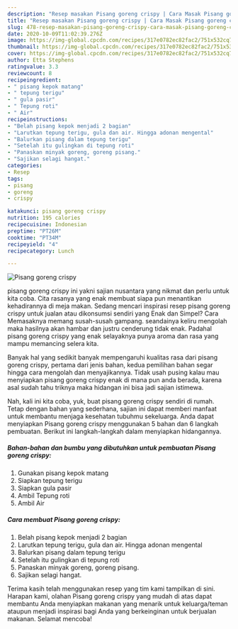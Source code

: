 ```yaml
---
description: "Resep masakan Pisang goreng crispy | Cara Masak Pisang goreng crispy Yang Sedap"
title: "Resep masakan Pisang goreng crispy | Cara Masak Pisang goreng crispy Yang Sedap"
slug: 478-resep-masakan-pisang-goreng-crispy-cara-masak-pisang-goreng-crispy-yang-sedap
date: 2020-10-09T11:02:39.276Z
image: https://img-global.cpcdn.com/recipes/317e0782ec82fac2/751x532cq70/pisang-goreng-crispy-foto-resep-utama.jpg
thumbnail: https://img-global.cpcdn.com/recipes/317e0782ec82fac2/751x532cq70/pisang-goreng-crispy-foto-resep-utama.jpg
cover: https://img-global.cpcdn.com/recipes/317e0782ec82fac2/751x532cq70/pisang-goreng-crispy-foto-resep-utama.jpg
author: Etta Stephens
ratingvalue: 3.3
reviewcount: 8
recipeingredient:
- " pisang kepok matang"
- " tepung terigu"
- " gula pasir"
- " Tepung roti"
- " Air"
recipeinstructions:
- "Belah pisang kepok menjadi 2 bagian"
- "Larutkan tepung terigu, gula dan air. Hingga adonan mengental"
- "Balurkan pisang dalam tepung terigu"
- "Setelah itu gulingkan di tepung roti"
- "Panaskan minyak goreng, goreng pisang."
- "Sajikan selagi hangat."
categories:
- Resep
tags:
- pisang
- goreng
- crispy

katakunci: pisang goreng crispy 
nutrition: 195 calories
recipecuisine: Indonesian
preptime: "PT26M"
cooktime: "PT34M"
recipeyield: "4"
recipecategory: Lunch

---
```



![Pisang goreng crispy](https://img-global.cpcdn.com/recipes/317e0782ec82fac2/751x532cq70/pisang-goreng-crispy-foto-resep-utama.jpg)


pisang goreng crispy ini yakni sajian nusantara yang nikmat dan perlu untuk kita coba. Cita rasanya yang enak membuat siapa pun menantikan kehadirannya di meja makan.
Sedang mencari inspirasi resep pisang goreng crispy untuk jualan atau dikonsumsi sendiri yang Enak dan Simpel? Cara Memasaknya memang susah-susah gampang. seandainya keliru mengolah maka hasilnya akan hambar dan justru cenderung tidak enak. Padahal pisang goreng crispy yang enak selayaknya punya aroma dan rasa yang mampu memancing selera kita.



Banyak hal yang sedikit banyak mempengaruhi kualitas rasa dari pisang goreng crispy, pertama dari jenis bahan, kedua pemilihan bahan segar hingga cara mengolah dan menyajikannya. Tidak usah pusing kalau mau menyiapkan pisang goreng crispy enak di mana pun anda berada, karena asal sudah tahu triknya maka hidangan ini bisa jadi sajian istimewa.


Nah, kali ini kita coba, yuk, buat pisang goreng crispy sendiri di rumah. Tetap dengan bahan yang sederhana, sajian ini dapat memberi manfaat untuk membantu menjaga kesehatan tubuhmu sekeluarga. Anda dapat menyiapkan Pisang goreng crispy menggunakan 5 bahan dan 6 langkah pembuatan. Berikut ini langkah-langkah dalam menyiapkan hidangannya.

<!--inarticleads1-->

##### Bahan-bahan dan bumbu yang dibutuhkan untuk pembuatan Pisang goreng crispy:

1. Gunakan  pisang kepok matang
1. Siapkan  tepung terigu
1. Siapkan  gula pasir
1. Ambil  Tepung roti
1. Ambil  Air




<!--inarticleads2-->

##### Cara membuat Pisang goreng crispy:

1. Belah pisang kepok menjadi 2 bagian
1. Larutkan tepung terigu, gula dan air. Hingga adonan mengental
1. Balurkan pisang dalam tepung terigu
1. Setelah itu gulingkan di tepung roti
1. Panaskan minyak goreng, goreng pisang.
1. Sajikan selagi hangat.




Terima kasih telah menggunakan resep yang tim kami tampilkan di sini. Harapan kami, olahan Pisang goreng crispy yang mudah di atas dapat membantu Anda menyiapkan makanan yang menarik untuk keluarga/teman ataupun menjadi inspirasi bagi Anda yang berkeinginan untuk berjualan makanan. Selamat mencoba!
